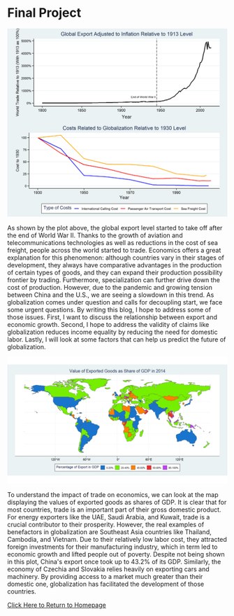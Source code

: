 # Final Project

<p align="center">
<img src="Figures/FinalProject/Plot1.png" width="900" />
</p>

As shown by the plot above, the global export level started to take off after the end of World War II. Thanks to the growth of aviation and telecommunications technologies as well as reductions in the cost of sea freight, people across the world started to trade. Economics offers a great explanation for this phenomenon: although countries vary in their stages of development, they always have comparative advantages in the production of certain types of goods, and they can expand their production possibility frontier by trading. Furthermore, specialization can further drive down the cost of production. However, due to the pandemic and growing tension between China and the U.S., we are seeing a slowdown in this trend. As globalization comes under question and calls for decoupling start, we face some urgent questions. By writing this blog, I hope to address some of those issues. First, I want to discuss the relationship between export and economic growth. Second, I hope to address the validity of claims like globalization reduces income equality by reducing the need for domestic labor. Lastly, I will look at some factors that can help us predict the future of globalization.

<p align="center">
<img src="Figures/FinalProject/Plot2.png" width="1000" />
</p>

To understand the impact of trade on economics, we can look at the map displaying the values of exported goods as shares of GDP. It is clear that for most countries, trade is an important part of their gross domestic product. For energy exporters like the UAE, Saudi Arabia, and Kuwait, trade is a crucial contributor to their prosperity. However, the real examples of benefactors in globalization are Southeast Asia countries like Thailand, Cambodia, and Vietnam. Due to their relatively low labor cost, they attracted foreign investments for their manufacturing industry, which in term led to economic growth and lifted people out of poverty. Despite not being shown in this plot, China's export once took up to 43.2% of its GDP. Similarly, the economy of Czechia and Slovakia relies heavily on exporting cars and machinery. By providing access to a market much greater than their domestic one, globalization has facilitated the development of those countries.



[Click Here to Return to Homepage](README.md)
